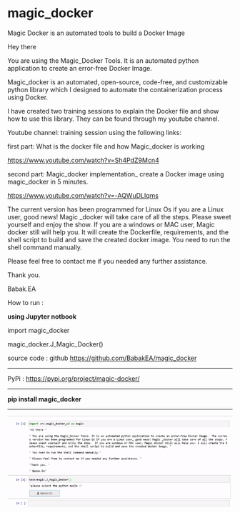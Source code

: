 # magic_docker
Magic Docker is an automated tools to build a Docker Image


Hey there
 

You are using the Magic_Docker Tools. It is an automated python application to create an error-free Docker Image. 

Magic_docker is an automated, open-source, code-free, and customizable python library which I designed to automate the containerization process using Docker. 

I have created two training sessions to explain the Docker file and show how to use this library. 
They can be found through my youtube channel. 

Youtube channel: training session using the following links:

first part: What is the docker file and how Magic_docker is working   

https://www.youtube.com/watch?v=Sh4PdZ9Mcn4

second part: Magic_docker implementation_ create a Docker image using magic_docker in 5 minutes.

https://www.youtube.com/watch?v=-AQWuDLIqms



The current version has been programmed for Linux Os if you are a Linux user, good news! Magic _docker will take care of all the steps. Please sweet yourself and enjoy the show. 
If you are a windows or MAC user, Magic docker still will help you. It will create the Dockerfile, requirements, and the shell script to build and save the created docker image. 
You need to run the shell command manually. 

Please feel free to contact me if you needed any further assistance. 

Thank you. 

Babak.EA


How to run : 

<b> using Jupyter notbook </b> 

import magic_docker

magic_docker.J_Magic_Docker()

source code : github
https://github.com/BabakEA/magic_docker
**************************************
PyPi : 
https://pypi.org/project/magic-docker/

**************************************

<b> pip install magic_docker </b>

**************************************

![Magic_Docker](data/Magic.gif)




